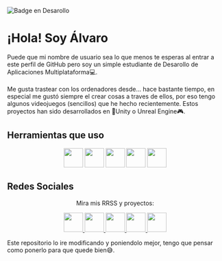  ![Badge en Desarollo](https://img.shields.io/badge/STATUS-EN%20DESAROLLO-green) 
 
# ¡Hola! Soy Álvaro
 
Puede que mi nombre de usuario sea lo que menos te esperas al entrar a este perfil de GitHub pero soy un simple estudiante de Desarollo de Aplicaciones Multiplataforma💻. <br>
<br>
Me gusta trastear con los ordenadores desde... hace bastante tiempo, en especial me gustó siempre el crear cosas a traves de ellos, por eso tengo algunos videojuegos (sencillos) que he hecho recientemente. Estos proyectos han sido desarrollados en 👾Unity o Unreal Engine🎮. <br> 

<h2>Herramientas que uso</h2>

<p align="center">
  <img loading="lazy" src="https://distreau.com/github.svg" 
  height="45"> 
  <img loading="lazy" src="https://resources.jetbrains.com/storage/products/intellij-idea/img/meta/intellij-idea_logo_300x300.png" 
  height="45"> 
  <img loading="lazy" src="https://user-images.githubusercontent.com/674621/71187801-14e60a80-2280-11ea-94c9-e56576f76baf.png" 
  height="45">
 <img loading="lazy" src="https://github.com/iToxicD/iToxicD/blob/main/Imagenes/unity.png" 
  height="45">
 <img loading="lazy" src="https://github.com/iToxicD/iToxicD/blob/main/Imagenes/unreal.png" 
  height="45">
</p>

<h2>Redes Sociales</h2>
<p align="center">
Mira mis RRSS y proyectos:

<p align="center">
    <a href="https://github.com/iToxicD" target="_blank">
        <img loading="lazy" src="https://distreau.com/github.svg" 
    height="45">
    <a href="https://www.linkedin.com/in/alvaro-cantero-363212223/" target="_blank">
        <img loading="lazy" src="https://upload.wikimedia.org/wikipedia/commons/thumb/c/ca/LinkedIn_logo_initials.png/768px-LinkedIn_logo_initials.png" 
    height="45">
    <a href="https://www.artstation.com/itoxic3d" target="_blank">
        <img loading="lazy" src="https://github.com/iToxicD/iToxicD/blob/main/Imagenes/artstation.png" 
    height="45">
    </a>
    <a href="https://www.instagram.com/itoxic3d/" target="_blank">
        <img loading="lazy" src="https://upload.wikimedia.org/wikipedia/commons/a/a5/Instagram_icon.png" 
    height="45">
    </a>
    <a href="https://itoxicd.itch.io/" target="_blank">
    <img loading="lazy" src="https://github.com/iToxicD/iToxicD/blob/main/Imagenes/itch.io.png" 
    height="45">
   </a>

</p>

Este repositorio lo ire modificando y poniendolo mejor, tengo que pensar como ponerlo para que quede bien😅.
